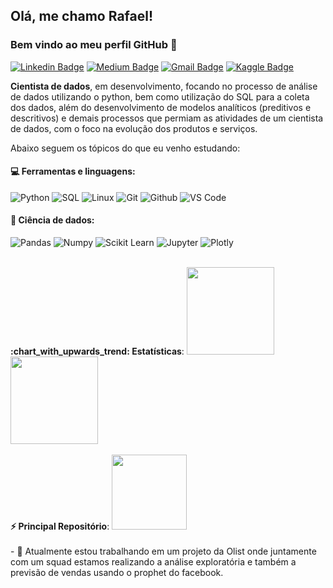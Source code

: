 ## Olá, me chamo Rafael! 
### Bem vindo ao meu perfil GitHub 👋

[![Linkedin Badge](https://img.shields.io/badge/-LinkedIn-blue?style=flat-square&logo=Linkedin&logoColor=white&link=https://www.linkedin.com/in/rafaelpdsantos/)](https://www.linkedin.com/in/rafaelpdsantos/)
[![Medium Badge](https://img.shields.io/badge/-Medium-black?style=flat-square&logo=Medium&logoColor=white&link=https://medium.com/@rafaelpdsantos)](https://medium.com/@rafaelpdsantos)
[![Gmail Badge](https://img.shields.io/badge/-Gmail-red?style=flat-square&logo=Gmail&logoColor=white&link=rafaelpdsantos@gmail.com)](rafaelpdsantos@gmail.com)
[![Kaggle Badge](https://img.shields.io/badge/-kaggle-blue?style=flat-square&logo=kaggle&logoColor=white&link=https://www.kaggle.com/rasantos)](https://www.kaggle.com/rasantos)

**Cientista de dados**, em desenvolvimento, focando no processo de análise de dados utilizando o python, bem como utilização do SQL para a coleta dos dados, além do desenvolvimento de modelos analíticos (preditivos e descritivos) e demais processos que permiam as atividades de um cientista de dados, com o foco na evolução dos produtos e serviços.
<br>

Abaixo seguem os tópicos do que eu venho estudando:

 #### 💻 Ferramentas e linguagens:
 ![Python](https://img.shields.io/badge/-Python-black?style=flat-square&logo=Python)
 ![SQL](https://img.shields.io/badge/-PostgreSQL-black?style=flat-square&logo=PostgreSQL)
 ![Linux](https://img.shields.io/badge/-Linux-black?style=flat-square&logo=Linux)
 ![Git](https://img.shields.io/badge/-Git-black?style=flat-square&logo=Git)
 ![Github](https://img.shields.io/badge/-Github-black?style=flat-square&logo=Github)
 ![VS Code](https://img.shields.io/badge/-VS%20Code-black?style=flat-square&logo=visual-studio-code)

 #### 🎲 Ciência de dados:
 ![Pandas](https://img.shields.io/badge/-Pandas-black?style=flat-square&logo=Pandas)
 ![Numpy](https://img.shields.io/badge/-Numpy-black?style=flat-square&logo=Numpy)
 ![Scikit Learn](https://img.shields.io/badge/-Scikit%20Learn-black?style=flat-square&logo=scikit-learn)
 ![Jupyter](https://img.shields.io/badge/-Jupyter-black?style=flat-square&logo=Jupyter)
 ![Plotly](https://img.shields.io/badge/-Plotly-black?style=flat-square&logo=Plotly)

<!--
 #### ⚙️ Engenharia de dados (Tenho conhecimento básico):
 ![Hadoop](https://img.shields.io/badge/-Hadoop-black?style=flat-square&logo=Apache-Hadoop)
 ![Airflow](https://img.shields.io/badge/-Airflow-black?style=flat-square&logo=Apache-Airflow)
 ![AWS](https://img.shields.io/badge/-AWS-black?style=flat-square&logo=Amazon-AWS)
 ![Docker](https://img.shields.io/badge/-Docker-black?style=flat-square&logo=Docker)

--!>

<br>

<b> :chart_with_upwards_trend: Estatísticas</b>:

<a href="https://github.com/rafaelpds">
  <img height="140em" src="https://github-readme-stats.vercel.app/api?username=rafaelpds&show_icons=true&theme=dark&include_commits=true"/>
</a>

<a href="https://github.com/rafaelpds">
  <img height="140em" src="https://github-readme-stats.vercel.app/api/top-langs/?username=rafaelpds&layout=compact&langs_count=8&theme=dark"/>
</a>
<br></br>

<b> ⚡ Principal Repositório</b>:

<a href="https://github.com/rafaelpds/Projetos_Data_Science">
  <img height="120em" src="https://github-readme-stats.vercel.app/api/pin/?username=rafaelpds&repo=Projetos_Data_Science&theme=dark" />
</a>
<br></br>
- 🔭 Atualmente estou trabalhando em um projeto da Olist onde juntamente com um squad estamos realizando a análise exploratória e também a previsão de vendas usando o prophet do facebook.

<!--
**rafaelpds/rafaelpds** is a ✨ _special_ ✨ repository because its `README.md` (this file) appears on your GitHub profile.

Here are some ideas to get you started:

- 🔭 I’m currently working on ...
- 🌱 I’m currently learning ...
- 👯 I’m looking to collaborate on ...
- 🤔 I’m looking for help with ...
- 💬 Ask me about ...
- 📫 How to reach me: ...
- 😄 Pronouns: ...
- ⚡ Fun fact: ...
-->
